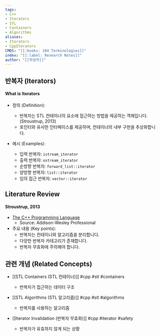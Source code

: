 ```yaml
---
tags:
- C++
- Iterators
- STL
- Containers
- Algorithms
aliases:
- Iterators
- CppIterators
CMDS: "[[:books: 104 Terminologies]]" 
index: "[[:label: Research Notes]]"
author: "[[작성자]]" 
---
```


## 반복자 (Iterators)

#### What is Iterators

- 정의 (Definition):
	- 반복자는 STL 컨테이너의 요소에 접근하는 방법을 제공하는 객체입니다. (Stroustrup, 2013)
	- 포인터와 유사한 인터페이스를 제공하며, 컨테이너의 내부 구현을 추상화합니다.

- 예시 (Examples):
	- 입력 반복자: `istream_iterator`
	- 출력 반복자: `ostream_iterator`
	- 순방향 반복자: `forward_list::iterator`
	- 양방향 반복자: `list::iterator`
	- 임의 접근 반복자: `vector::iterator`

## Literature Review

#### Stroustrup, 2013
- [The C++ Programming Language](https://www.stroustrup.com/4th.html)
	- Source: Addison-Wesley Professional
- 주요 내용 (Key points):
	- 반복자는 컨테이너와 알고리즘을 분리합니다.
	- 다양한 반복자 카테고리가 존재합니다.
	- 반복자 무효화에 주의해야 합니다.

## 관련 개념 (Related Concepts)

- [[STL Containers (STL 컨테이너)]] #cpp #stl #containers
	- 반복자가 접근하는 데이터 구조

- [[STL Algorithms (STL 알고리즘)]] #cpp #stl #algorithms
	- 반복자를 사용하는 알고리즘

- [[Iterator Invalidation (반복자 무효화)]] #cpp #iterator #safety
	- 반복자가 유효하지 않게 되는 상황 